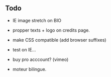 


## Todo


 - IE image stretch on BIO
 
 
 - propper  texts + logo on credits page.
 
 - make CSS compatible (add browser suffixes)
 
 - test on IE...
 
 
 
 - buy pro acccount? (vimeo)
 


 - moteur bilingue.
